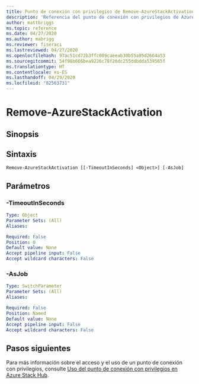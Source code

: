 ```yaml
---
title: Punto de conexión con privilegios de Remove-AzureStackActivation para Azure Stack Hub
description: 'Referencia del punto de conexión con privilegios de Azure Stack para PowerShell: Remove-AzureStackActivation'
author: mattbriggs
ms.topic: reference
ms.date: 04/27/2020
ms.author: mabrigg
ms.reviewer: fiseraci
ms.lastreviewed: 04/27/2020
ms.openlocfilehash: 97ac51cd72b3ffc009caeeab30b55a95d2664a53
ms.sourcegitcommit: 54f98b666bea9226c78f26dc255ddbdda539565f
ms.translationtype: HT
ms.contentlocale: es-ES
ms.lasthandoff: 04/29/2020
ms.locfileid: "82563731"
---
```

# <a name="remove-azurestackactivation"></a>Remove-AzureStackActivation

## <a name="synopsis"></a>Sinopsis

## <a name="syntax"></a>Sintaxis

```
Remove-AzureStackActivation [[-TimeoutInSeconds] <Object>] [-AsJob]
```

## <a name="parameters"></a>Parámetros

### <a name="-timeoutinseconds"></a>-TimeoutInSeconds
 

```yaml
Type: Object
Parameter Sets: (All)
Aliases:

Required: False
Position: 0
Default value: None
Accept pipeline input: False
Accept wildcard characters: False
```

### <a name="-asjob"></a>-AsJob


```yaml
Type: SwitchParameter
Parameter Sets: (All)
Aliases:

Required: False
Position: Named
Default value: None
Accept pipeline input: False
Accept wildcard characters: False
```


## <a name="next-steps"></a>Pasos siguientes

Para más información sobre el acceso y el uso de un punto de conexión con privilegios, consulte [Uso del punto de conexión con privilegios en Azure Stack Hub](https://docs.microsoft.com/azure-stack/operator/azure-stack-privileged-endpoint).